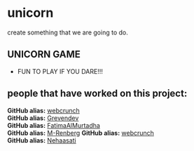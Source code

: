 # unicorn
create something that we are going to do.

## UNICORN GAME
* FUN TO PLAY IF YOU DARE!!!


## people that have worked on this project:
**GitHub alias:** [webcrunch](https://github.com/webcrunch)  
**GitHub alias:** [Grevendev](https://github.com/Grevendev)  
**GitHub alias:** [FatimaAlMurtadha](https://github.com/FatimaAlMurtadha)  
**GitHub alias:** [M-Renberg](https://github.com/M-Renberg) 
**GitHub alias:** [webcrunch](https://github.com/webcrunch)  
**GitHub alias:** [Nehaasati](https://github.com/Nehaasati)  


